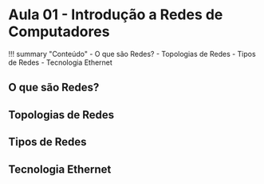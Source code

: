 # Aula 01 - Introdução a Redes de Computadores


!!! summary "Conteúdo"
	- O que são Redes?
	- Topologias de Redes
	- Tipos de Redes
	- Tecnologia Ethernet
	
	
## O que são Redes?

## Topologias de Redes

## Tipos de Redes

## Tecnologia Ethernet